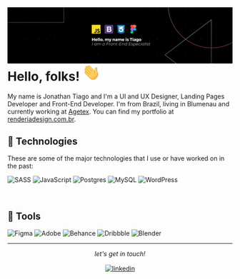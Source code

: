 <img align="left" alt="HTML" src="profile.png" />

# Hello, folks! <img src="wave.gif" width="40px">

My name is Jonathan Tiago and I'm a UI and UX Designer, Landing Pages Developer and Front-End Developer. I'm from Brazil, living in Blumenau and currently working at <a href="https://agetex.com.br" target="blank">Agetex</a>. You can find my portfolio at <a href="https://renderiadesign.com.br" target="_blank">renderiadesign.com.br</a>.

## 🔧 Technologies

These are some of the major technologies that I use or have worked on in the past:

![SASS](https://img.shields.io/badge/SASS-hotpink.svg?style=for-the-badge&logo=SASS&logoColor=white)
![JavaScript](https://img.shields.io/badge/javascript-%23323330.svg?style=for-the-badge&logo=javascript&logoColor=%23F7DF1E)
![Postgres](https://img.shields.io/badge/postgres-%23316192.svg?style=for-the-badge&logo=postgresql&logoColor=white)
![MySQL](https://img.shields.io/badge/mysql-%2300f.svg?style=for-the-badge&logo=mysql&logoColor=white)
![WordPress](https://img.shields.io/badge/WordPress-%23117AC9.svg?style=for-the-badge&logo=WordPress&logoColor=white)

<br/>

## 🔧 Tools

![Figma](https://img.shields.io/badge/figma-%23F24E1E.svg?style=for-the-badge&logo=figma&logoColor=white)
![Adobe](https://img.shields.io/badge/adobe-%23FF0000.svg?style=for-the-badge&logo=adobe&logoColor=white)
![Behance](https://img.shields.io/badge/Behance-1769ff?style=for-the-badge&logo=behance&logoColor=white)
![Dribbble](https://img.shields.io/badge/Dribbble-EA4C89?style=for-the-badge&logo=dribbble&logoColor=white)
![Blender](https://img.shields.io/badge/blender-%23F5792A.svg?style=for-the-badge&logo=blender&logoColor=white)

---

<em><p align="center">let's get in touch!</p></em>

<p align="center">
<a href="https://www.linkedin.com/in/jonathantiiago/" target="_blank">
<img align="center" alt="linkedin" src="https://img.shields.io/badge/LinkedIn-0077B5?style=for-the-badge&logo=linkedin&logoColor=white" /></a>

</p>
